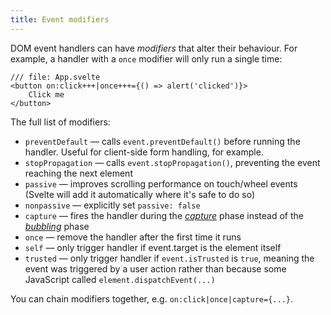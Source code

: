 ```yaml
---
title: Event modifiers
---
```


DOM event handlers can have _modifiers_ that alter their behaviour. For example, a handler with a `once` modifier will only run a single time:

```svelte
/// file: App.svelte
<button on:click+++|once+++={() => alert('clicked')}>
	Click me
</button>
```

The full list of modifiers:

- `preventDefault` — calls `event.preventDefault()` before running the handler. Useful for client-side form handling, for example.
- `stopPropagation` — calls `event.stopPropagation()`, preventing the event reaching the next element
- `passive` — improves scrolling performance on touch/wheel events (Svelte will add it automatically where it's safe to do so)
- `nonpassive` — explicitly set `passive: false`
- `capture` — fires the handler during the [_capture_](https://developer.mozilla.org/en-US/docs/Learn/JavaScript/Building_blocks/Events#event_capture) phase instead of the [_bubbling_](https://developer.mozilla.org/en-US/docs/Learn/JavaScript/Building_blocks/Events#event_bubbling) phase
- `once` — remove the handler after the first time it runs
- `self` — only trigger handler if event.target is the element itself
- `trusted` — only trigger handler if `event.isTrusted` is `true`, meaning the event was triggered by a user action rather than because some JavaScript called `element.dispatchEvent(...)`

You can chain modifiers together, e.g. `on:click|once|capture={...}`.
